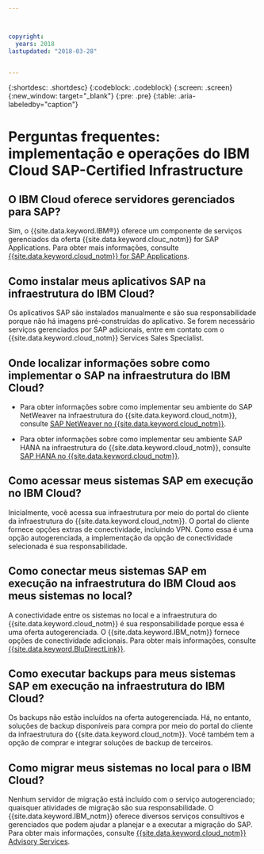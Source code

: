 ```yaml
---



copyright:
  years: 2018
lastupdated: "2018-03-28"


---
```


{:shortdesc: .shortdesc}
{:codeblock: .codeblock}
{:screen: .screen}
{:new_window: target="_blank"}
{:pre: .pre}
{:table: .aria-labeledby="caption"}

# Perguntas frequentes: implementação e operações do IBM Cloud SAP-Certified Infrastructure

## O IBM Cloud oferece servidores gerenciados para SAP?

Sim, o {{site.data.keyword.IBM&reg;}} oferece um componente de serviços gerenciados da oferta {{site.data.keyword.clouc_notm}} for SAP Applications. Para obter mais informações, consulte [{{site.data.keyword.cloud_notm}} for SAP Applications](https://www.ibm.com/cloud/sap/managed).

## Como instalar meus aplicativos SAP na infraestrutura do IBM Cloud?

Os aplicativos SAP são instalados manualmente e são sua responsabilidade porque não há imagens pré-construídas do aplicativo. Se forem necessário serviços gerenciados por SAP adicionais, entre em contato com o {{site.data.keyword.cloud_notm}} Services Sales Specialist.

## Onde localizar informações sobre como implementar o SAP na infraestrutura do IBM Cloud?

  * Para obter informações sobre como implementar seu ambiente do SAP NetWeaver na infraestrutura do {{site.data.keyword.cloud_notm}}, consulte [SAP NetWeaver no {{site.data.keyword.cloud_notm}}](https://console.bluemix.net/docs/infrastructure/sap-netweaver/sap-index.html#getting-started).
  
  * Para obter informações sobre como implementar seu ambiente SAP HANA na infraestrutura do {{site.data.keyword.cloud_notm}}, consulte [SAP HANA no {{site.data.keyword.cloud_notm}}](https://console.bluemix.net/docs/infrastructure/sap-hana/hana-index.html#getting-started).
  
## Como acessar meus sistemas SAP em execução no IBM Cloud?

Inicialmente, você acessa sua infraestrutura por meio do portal do cliente da infraestrutura do {{site.data.keyword.cloud_notm}}. O portal do cliente fornece opções extras de conectividade, incluindo VPN. Como essa é uma opção autogerenciada, a implementação da opção de conectividade selecionada é sua responsabilidade.

## Como conectar meus sistemas SAP em execução na infraestrutura do IBM Cloud aos meus sistemas no local?

A conectividade entre os sistemas no local e a infraestrutura do {{site.data.keyword.cloud_notm}} é sua responsabilidade porque essa é uma oferta autogerenciada. O {{site.data.keyword.IBM_notm}} fornece opções de conectividade adicionais. Para obter mais informações, consulte [{{site.data.keyword.BluDirectLink}}](https://www.ibm.com/cloud/direct-link).

## Como executar backups para meus sistemas SAP em execução na infraestrutura do IBM Cloud?

Os backups não estão incluídos na oferta autogerenciada. Há, no entanto, soluções de backup disponíveis para compra por meio do portal do cliente da infraestrutura do {{site.data.keyword.cloud_notm}}. Você também tem a opção de comprar e integrar soluções de backup de terceiros.

## Como migrar meus sistemas no local para o IBM Cloud?

Nenhum servidor de migração está incluído com o serviço autogerenciado; quaisquer atividades de migração são sua responsabilidade. O {{site.data.keyword.IBM_notm}} oferece diversos serviços consultivos e gerenciados que podem ajudar a planejar e a executar a migração do SAP. Para obter mais informações, consulte [{{site.data.keyword.cloud_notm}} Advisory Services](https://ibm.com/us-en/marketplace/cloud-consulting-services).
